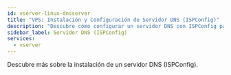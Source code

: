 ```yaml
---
id: vserver-linux-dnsserver
title: "VPS: Instalación y Configuración de Servidor DNS (ISPConfig)"
description: "Descubre cómo configurar un servidor DNS con ISPConfig para una gestión eficiente de dominios y control de red → Aprende más ahora"
sidebar_label: Servidor DNS (ISPConfig)
services:
  - vserver
---
```


Descubre más sobre la instalación de un servidor DNS (ISPConfig).

<InlineVoucher />